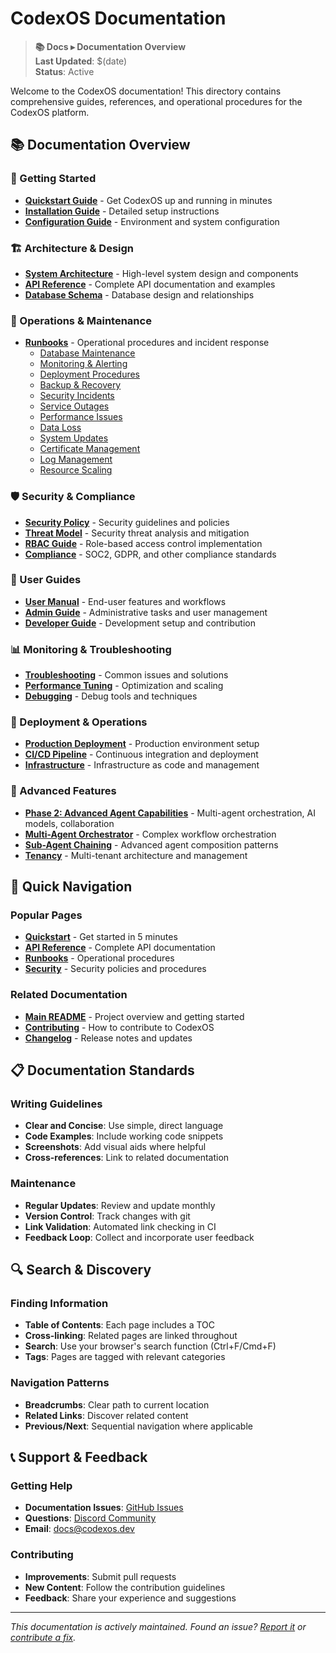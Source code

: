 # CodexOS Documentation

> **📚 Docs ▸ Documentation Overview**  
> **Last Updated**: $(date)  
> **Status**: Active

Welcome to the CodexOS documentation! This directory contains comprehensive guides, references, and operational procedures for the CodexOS platform.

## 📚 Documentation Overview

### 🚀 Getting Started
- **[Quickstart Guide](quickstart.md)** - Get CodexOS up and running in minutes
- **[Installation Guide](installation.md)** - Detailed setup instructions
- **[Configuration Guide](configuration.md)** - Environment and system configuration

### 🏗️ Architecture & Design
- **[System Architecture](architecture.md)** - High-level system design and components
- **[API Reference](api/README.md)** - Complete API documentation and examples
- **[Database Schema](database-schema.md)** - Database design and relationships

### 🔧 Operations & Maintenance
- **[Runbooks](runbooks/README.md)** - Operational procedures and incident response
  - [Database Maintenance](runbooks/database-maintenance.md)
  - [Monitoring & Alerting](runbooks/monitoring-alerting.md)
  - [Deployment Procedures](runbooks/deployment.md)
  - [Backup & Recovery](runbooks/backup-recovery.md)
  - [Security Incidents](runbooks/security-incidents.md)
  - [Service Outages](runbooks/service-outages.md)
  - [Performance Issues](runbooks/performance-issues.md)
  - [Data Loss](runbooks/data-loss.md)
  - [System Updates](runbooks/system-updates.md)
  - [Certificate Management](runbooks/certificate-management.md)
  - [Log Management](runbooks/log-management.md)
  - [Resource Scaling](runbooks/resource-scaling.md)

### 🛡️ Security & Compliance
- **[Security Policy](security.md)** - Security guidelines and policies
- **[Threat Model](threat-model.md)** - Security threat analysis and mitigation
- **[RBAC Guide](rbac.md)** - Role-based access control implementation
- **[Compliance](compliance.md)** - SOC2, GDPR, and other compliance standards

### 👥 User Guides
- **[User Manual](user-manual.md)** - End-user features and workflows
- **[Admin Guide](admin-guide.md)** - Administrative tasks and user management
- **[Developer Guide](developer-guide.md)** - Development setup and contribution

### 📊 Monitoring & Troubleshooting
- **[Troubleshooting](troubleshooting.md)** - Common issues and solutions
- **[Performance Tuning](performance-tuning.md)** - Optimization and scaling
- **[Debugging](debugging.md)** - Debug tools and techniques

### 🚀 Deployment & Operations
- **[Production Deployment](deployment-guide.md)** - Production environment setup
- **[CI/CD Pipeline](ci-cd.md)** - Continuous integration and deployment
- **[Infrastructure](infrastructure.md)** - Infrastructure as code and management

### 🎯 Advanced Features
- **[Phase 2: Advanced Agent Capabilities](phase-2-advanced-features.md)** - Multi-agent orchestration, AI models, collaboration
- **[Multi-Agent Orchestrator](../packages/multi-agent-orchestrator/README.md)** - Complex workflow orchestration
- **[Sub-Agent Chaining](sub-agent-chaining.md)** - Advanced agent composition patterns
- **[Tenancy](tenancy.md)** - Multi-tenant architecture and management

## 🔗 Quick Navigation

### Popular Pages
- **[Quickstart](quickstart.md)** - Get started in 5 minutes
- **[API Reference](api/README.md)** - Complete API documentation
- **[Runbooks](runbooks/README.md)** - Operational procedures
- **[Security](security.md)** - Security policies and procedures

### Related Documentation
- **[Main README](../README.md)** - Project overview and getting started
- **[Contributing](../CONTRIBUTING.md)** - How to contribute to CodexOS
- **[Changelog](../CHANGELOG.md)** - Release notes and updates

## 📋 Documentation Standards

### Writing Guidelines
- **Clear and Concise**: Use simple, direct language
- **Code Examples**: Include working code snippets
- **Screenshots**: Add visual aids where helpful
- **Cross-references**: Link to related documentation

### Maintenance
- **Regular Updates**: Review and update monthly
- **Version Control**: Track changes with git
- **Link Validation**: Automated link checking in CI
- **Feedback Loop**: Collect and incorporate user feedback

## 🔍 Search & Discovery

### Finding Information
- **Table of Contents**: Each page includes a TOC
- **Cross-linking**: Related pages are linked throughout
- **Search**: Use your browser's search function (Ctrl+F/Cmd+F)
- **Tags**: Pages are tagged with relevant categories

### Navigation Patterns
- **Breadcrumbs**: Clear path to current location
- **Related Links**: Discover related content
- **Previous/Next**: Sequential navigation where applicable

## 📞 Support & Feedback

### Getting Help
- **Documentation Issues**: [GitHub Issues](https://github.com/codexos/codexos/issues)
- **Questions**: [Discord Community](https://discord.gg/codexos)
- **Email**: docs@codexos.dev

### Contributing
- **Improvements**: Submit pull requests
- **New Content**: Follow the contribution guidelines
- **Feedback**: Share your experience and suggestions

---

*This documentation is actively maintained. Found an issue? [Report it](https://github.com/codexos/codexos/issues) or [contribute a fix](../CONTRIBUTING.md).*
